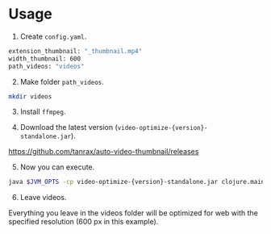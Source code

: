 # Usage

1) Create `config.yaml`.

``` bash
extension_thumbnail: "_thumbnail.mp4"
width_thumbnail: 600
path_videos: "videos"
```

2) Make folder `path_videos`.

``` bash
mkdir videos
```

3) Install `ffmpeg`.

4) Download the latest version (`video-optimize-{version}-standalone.jar`).

https://github.com/tanrax/auto-video-thumbnail/releases


5) Now you can execute.

``` bash
java $JVM_OPTS -cp video-optimize-{version}-standalone.jar clojure.main -m video-optimize.core
```

6) Leave videos.

Everything you leave in the videos folder will be optimized for web with the specified resolution (600 px in this example).
